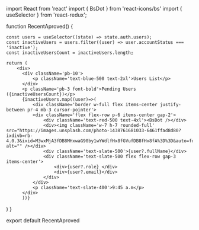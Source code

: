 import React from 'react'
import { BsDot } from 'react-icons/bs'
import { useSelector } from 'react-redux';

function RecentAproved() {

    const users = useSelector((state) => state.auth.users);
    const inactiveUsers = users.filter((user) => user.accountStatus === 'inactive');
    const inactiveUsersCount = inactiveUsers.length;
    
    return (
        <div>
          <div className='pb-10'>
              <p className='text-blue-500 text-2xl'>Users List</p>
          </div>
          <p className='pb-3 font-bold'>Pending Users ({inactiveUsersCount})</p>
          {inactiveUsers.map((user)=>(
              <div className='border w-full flex items-center justify-between pr-4 mb-3 cursor-pointer'>
              <div className='flex flex-row p-6 items-center gap-2'>
                  <div className='text-red-500 text-4xl'><BsDot /></div>
                  <div><img className='w-7 h-7 rounded-full' src="https://images.unsplash.com/photo-1438761681033-6461ffad8d80?ixdivb=rb-4.0.3&ixid=M3wxMjA3fDB8MHxwaG90by1wYWdlfHx8fGVufDB8fHx8fA%3D%3D&auto=format&fit=crop&w=1740&q=80" alt="" /></div>
                  <div className='text-slate-500'>{user?.fullName}</div>
                  <div className='text-slate-500 flex flex-row gap-3 items-center'>
                      <div>{user?.role} </div>
                      <div>{user?.email}</div>
                  </div>
              </div>
              <p className='text-slate-400'>9:45 a.m</p>
          </div>
          ))}
  </div>
)
}

export default RecentAproved